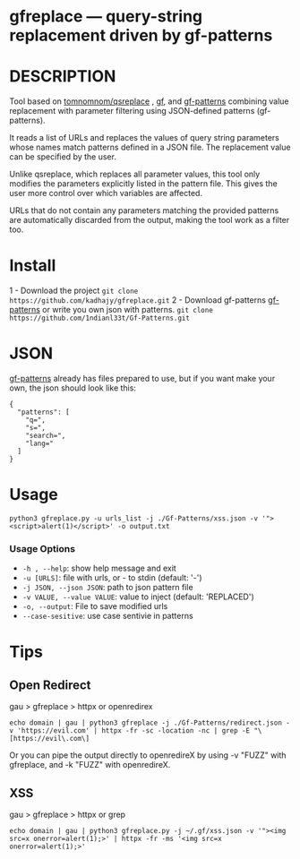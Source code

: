 
# gfreplace — query-string replacement driven by gf-patterns

# DESCRIPTION
Tool based on [tomnomnom/qsreplace](https://github.com/tomnomnom/qsreplace) , [gf](https://github.com/tomnomnom/gf), and [gf-patterns](https://github.com/1ndianl33t/Gf-Patterns) combining value replacement with parameter filtering using JSON-defined patterns (gf-patterns).

It reads a list of URLs and replaces the values of query string parameters whose names match patterns defined in a JSON file. The replacement value can be specified by the user.

Unlike qsreplace, which replaces all parameter values, this tool only modifies the parameters explicitly listed in the pattern file. This gives the user more control over which variables are affected.

URLs that do not contain any parameters matching the provided patterns are automatically discarded from the output, making the tool work as a filter too.

# Install
1 - Download the project 
```git clone https://github.com/kadhajy/gfreplace.git```
2 - Download gf-patterns [gf-patterns](https://github.com/1ndianl33t/Gf-Patterns) or write you own json with patterns.
```git clone  https://github.com/1ndianl33t/Gf-Patterns.git```

# JSON
[gf-patterns](https://github.com/1ndianl33t/Gf-Patterns) already has files prepared to use, but if you want make your own, the json should look like this:
```
{
  "patterns": [
    "q=",
    "s=",
    "search=",
    "lang="
  ]
}

```

# Usage

```python3 gfreplace.py -u urls_list -j ./Gf-Patterns/xss.json -v '"><script>alert(1)</script>' -o output.txt```

### Usage Options
- `-h , --help`:       show help message and exit
- `-u [URLS]`:         file with urls, or - to stdin (default: '-')
- `-j JSON, --json JSON`:  path to json pattern file
- `-v VALUE, --value VALUE`: value to inject (default: 'REPLACED')
- `-o, --output`: File to save modified urls
- `--case-sesitive`: use case sentivie in patterns

# Tips
## Open Redirect
gau > gfreplace > httpx or openredirex
```
echo domain | gau | python3 gfreplace -j ./Gf-Patterns/redirect.json -v 'https://evil.com' | httpx -fr -sc -location -nc | grep -E "\[https://evil\.com\]
```
Or you can pipe the output directly to openredireX by using -v "FUZZ" with gfreplace, and -k "FUZZ" with openredireX.
## XSS
gau > gfreplace > httpx or grep
```
echo domain | gau | python3 gfreplace.py -j ~/.gf/xss.json -v '"><img src=x onerror=alert(1);>' | httpx -fr -ms '<img src=x onerror=alert(1);>'
```
